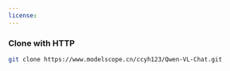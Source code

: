 ```yaml
---
license: 
---
```

### Clone with HTTP
```bash
git clone https://www.modelscope.cn/ccyh123/Qwen-VL-Chat.git
```